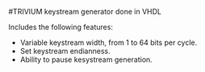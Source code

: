 #TRIVIUM keystream generator done in VHDL

Includes the following features:
- Variable keystream width, from 1 to 64 bits per cycle.
- Set keystream endianness.
- Ability to pause kesystream generation.
